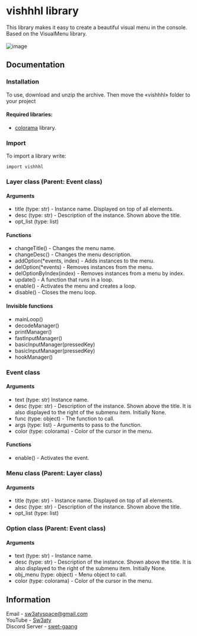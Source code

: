 # vishhhl library
This library makes it easy to create a beautiful visual menu in the console. Based on the VisualMenu library. <br/><br/>
![image](https://github.com/Sw3aty-Acc/vishhhl/assets/72179940/30a51dfc-c2e5-478f-8a08-d8ee8f82b6c3)

## Documentation
### Installation
To use, download and unzip the archive. Then move the «vishhhl» folder to your project
#### Required libraries:
* [colorama](https://pypi.org/project/colorama/) library.

### Import
To import a library write:
```
import vishhhl
```
### Layer class (Parent: Event class)
#### Arguments
* title (type: str) - Instance name. Displayed on top of all elements.
* desc (type: str) - Description of the instance. Shown above the title.
* opt_list (type: list)
#### Functions
* changeTitle() - Changes the menu name.
* changeDesc() - Changes the menu description.
* addOption(*events, index) - Adds instances to the menu.
* delOption(*events) - Removes instances from the menu.
* delOptionByIndex(index) - Removes instances from a menu by index.
* update() - A function that runs in a loop.
* enable() - Activates the menu and creates a loop.
* disable() - Closes the menu loop.
#### Invisible functions
* mainLoop()
* decodeManager()
* printManager()
* fastInputManager()
* basicInputManager(pressedKey)
* basicInputManager(pressedKey)
* hookManager()

### Event class
#### Arguments
* text (type: str) Instance name.
* desc (type: str) - Description of the instance. Shown above the title. It is also displayed to the right of the submenu item. Initially None.
* func (type: object) - The function to call.
* args (type: list) - Arguments to pass to the function.
* color (type: colorama) - Color of the cursor in the menu.
#### Functions
* enable() - Activates the event.

### Menu class (Parent: Layer class)
#### Arguments
* title (type: str) - Instance name. Displayed on top of all elements.
* desc (type: str) - Description of the instance. Shown above the title.
* opt_list (type: list)

### Option class (Parent: Event class)
#### Arguments
* text (type: str) - Instance name.
* desc (type: str) - Description of the instance. Shown above the title. It is also displayed to the right of the submenu item. Initially None.
* obj_menu (type: object) - Menu object to call.
* color (type: colorama) - Color of the cursor in the menu.

## Information
Email - sw3atyspace@gmail.com \
YouTube - [Sw3aty](https://www.youtube.com/@sw3aty702) \
Discord Server - [swet-gaang](https://discord.gg/jchJKYqNmK)
